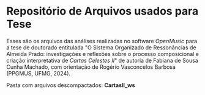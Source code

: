 # Repositório de Arquivos usados para Tese

Esses são os arquivos das análises realizadas no software *OpenMusic* para a tese de doutorado entitulada "O Sistema Organizado de Ressonâncias de Almeida Prado: investigações e reflexões sobre o processo composicional e criação interpretativa de *Cartas Celestes II*" de autoria de Fabiana de Sousa Cunha Machado, com orientação de Rogério Vasconcelos Barbosa (PPGMUS, UFMG, 2024).

Pasta com arquivos descompactados: **CartasII_ws**
